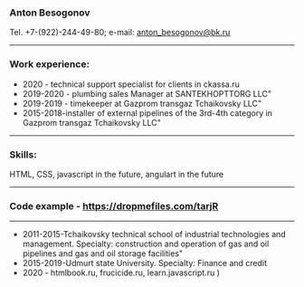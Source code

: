 ### Anton Besogonov
Tel. +7-(922)-244-49-80; e-mail: anton_besogonov@bk.ru
***
### Work experience:
+ 2020 - technical support specialist for clients in ckassa.ru
+ 2019-2020 - plumbing sales Manager at SANTEKHOPTTORG LLC"
+ 2019-2019 - timekeeper at Gazprom transgaz Tchaikovsky LLC"
+ 2015-2018-installer of external pipelines of the 3rd-4th category in Gazprom transgaz Tchaikovsky LLC"
***
### Skills:
HTML, CSS, javascript in the future, angulart in the future
***
### Code example - https://dropmefiles.com/tarjR
***
+ 2011-2015-Tchaikovsky technical school of industrial technologies and management. Specialty: construction and operation of gas and oil pipelines and gas and oil storage facilities"
+ 2015-2019-Udmurt state University. Specialty: Finance and credit
+ 2020 - htmlbook.ru, frucicide.ru, learn.javascript.ru )
